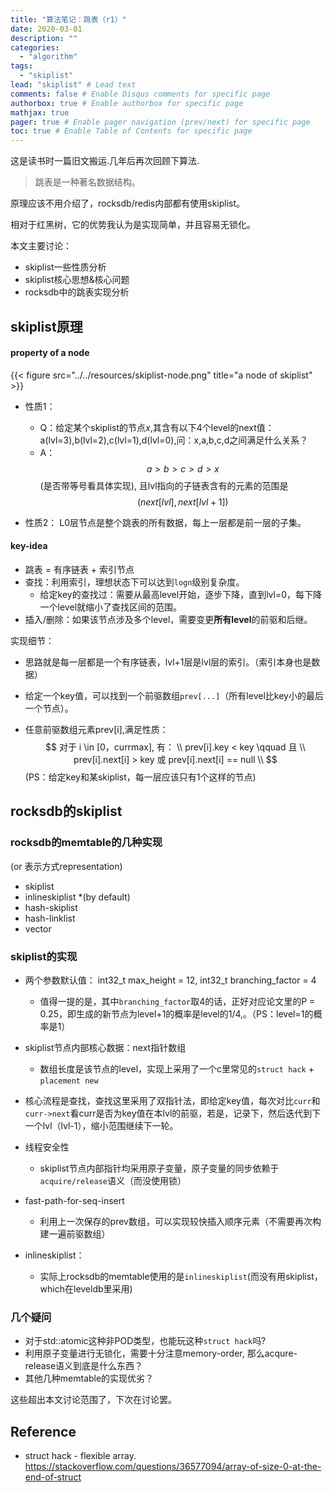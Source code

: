 ```yaml
---
title: "算法笔记：跳表（r1）"
date: 2020-03-01
description: ""
categories:
  - "algorithm"
tags:
  - "skiplist"
lead: "skiplist" # Lead text
comments: false # Enable Disqus comments for specific page
authorbox: true # Enable authorbox for specific page
mathjax: true
pager: true # Enable pager navigation (prev/next) for specific page
toc: true # Enable Table of Contents for specific page
---
```


这是读书时一篇旧文搬运.几年后再次回顾下算法.

> 跳表是一种著名数据结构。

原理应该不用介绍了，rocksdb/redis内部都有使用skiplist。

相对于红黑树，它的优势我认为是实现简单，并且容易无锁化。

本文主要讨论：
<!--more-->
- skiplist一些性质分析
- skiplist核心思想&核心问题
- rocksdb中的跳表实现分析

## skiplist原理

#### property of a node

{{< figure src="../../resources/skiplist-node.png" title="a node of skiplist" >}}
- 性质1：
  - Q：给定某个skiplist的节点$x$,其含有以下4个level的next值：a(lvl=3),b(lvl=2),c(lvl=1),d(lvl=0),问：x,a,b,c,d之间满足什么关系？
  - A： $$ a > b > c > d > x $$  (是否带等号看具体实现), 且lvl指向的子链表含有的元素的范围是 $$(next[lvl],next[lvl+1])$$

- 性质2：
L0层节点是整个跳表的所有数据，每上一层都是前一层的子集。

#### key-idea
- 跳表 = 有序链表 + 索引节点
- 查找：利用索引，理想状态下可以达到`logn`级别复杂度。
  - 给定key的查找过：需要从最高level开始，逐步下降，直到lvl=0，每下降一个level就缩小了查找区间的范围。
- 插入/删除：如果该节点涉及多个level，需要变更<B>所有level</B>的前驱和后继。

实现细节：

- 思路就是每一层都是一个有序链表，lvl+1层是lvl层的索引。（索引本身也是数据）

- 给定一个key值，可以找到一个前驱数组`prev[...]`（所有level比key小的最后一个节点）。

- 任意前驱数组元素prev[i],满足性质：
$$
对于 i \in [0，currmax], 有：  \\
prev[i].key < key  \qquad 且 \\
prev[i].next[i] > key 或 prev[i].next[i] == null \\
$$
  (PS：给定key和某skiplist，每一层应该只有1个这样的节点)

## rocksdb的skiplist

### rocksdb的memtable的几种实现
(or 表示方式representation)
- skiplist
- inlineskiplist *(by default)
- hash-skiplist
- hash-linklist
- vector

### skiplist的实现

 - 两个参数默认值： int32_t max_height = 12, int32_t branching_factor = 4
   - 值得一提的是，其中`branching_factor`取4的话，正好对应论文里的P = 0.25，即生成的新节点为level+1的概率是level的1/4,。（PS：level=1的概率是1）
 
 - skiplist节点内部核心数据：next指针数组
   - 数组长度是该节点的level，实现上采用了一个c里常见的`struct hack` + `placement new`
 
 - 核心流程是查找，查找这里采用了双指针法，即给定key值，每次对比`curr`和`curr->next`看curr是否为key值在本lvl的前驱，若是，记录下，然后迭代到下一个lvl（lvl-1），缩小范围继续下一轮。

 - 线程安全性
   - skiplist节点内部指针均采用原子变量，原子变量的同步依赖于`acquire/release`语义（而没使用锁）

 - fast-path-for-seq-insert
   - 利用上一次保存的prev数组，可以实现较快插入顺序元素（不需要再次构建一遍前驱数组）
 
 - inlineskiplist：
   - 实际上rocksdb的memtable使用的是`inlineskiplist`(而没有用skiplist，which在leveldb里采用)

### 几个疑问
- 对于std::atomic这种非POD类型，也能玩这种`struct hack`吗?
- 利用原子变量进行无锁化，需要十分注意memory-order, 那么acqure-release语义到底是什么东西？
- 其他几种memtable的实现优劣？

这些超出本文讨论范围了，下次在讨论罢。

## Reference

- struct hack - flexible array. https://stackoverflow.com/questions/36577094/array-of-size-0-at-the-end-of-struct